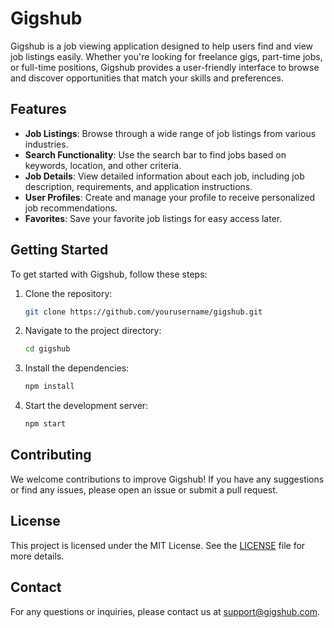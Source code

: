 
# Gigshub

Gigshub is a job viewing application designed to help users find and view job listings easily. Whether you're looking for freelance gigs, part-time jobs, or full-time positions, Gigshub provides a user-friendly interface to browse and discover opportunities that match your skills and preferences.

## Features

- **Job Listings**: Browse through a wide range of job listings from various industries.
- **Search Functionality**: Use the search bar to find jobs based on keywords, location, and other criteria.
- **Job Details**: View detailed information about each job, including job description, requirements, and application instructions.
- **User Profiles**: Create and manage your profile to receive personalized job recommendations.
- **Favorites**: Save your favorite job listings for easy access later.

## Getting Started

To get started with Gigshub, follow these steps:

1. Clone the repository:
    ```bash
    git clone https://github.com/yourusername/gigshub.git
    ```
2. Navigate to the project directory:
    ```bash
    cd gigshub
    ```
3. Install the dependencies:
    ```bash
    npm install
    ```
4. Start the development server:
    ```bash
    npm start
    ```

## Contributing

We welcome contributions to improve Gigshub! If you have any suggestions or find any issues, please open an issue or submit a pull request.

## License

This project is licensed under the MIT License. See the [LICENSE](LICENSE) file for more details.

## Contact

For any questions or inquiries, please contact us at support@gigshub.com.
